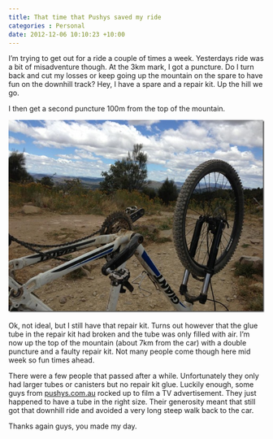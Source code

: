 ```yaml
---
title: That time that Pushys saved my ride
categories : Personal
date: 2012-12-06 10:10:23 +10:00
---
```


I’m trying to get out for a ride a couple of times a week. Yesterdays ride was a bit of misadventure though. At the 3km mark, I got a puncture. Do I turn back and cut my losses or keep going up the mountain on the spare to have fun on the downhill track? Hey, I have a spare and a repair kit. Up the hill we go.  

I then get a second puncture 100m from the top of the mountain.  

[![Up a hill without a tube][1]][0] 

<!--more-->

Ok, not ideal, but I still have that repair kit. Turns out however that the glue tube in the repair kit had broken and the tube was only filled with air. I’m now up the top of the mountain (about 7km from the car) with a double puncture and a faulty repair kit. Not many people come though here mid week so fun times ahead.   

There were a few people that passed after a while. Unfortunately they only had larger tubes or canisters but no repair kit glue. Luckily enough, some guys from [pushys.com.au][2] rocked up to film a TV advertisement. They just happened to have a tube in the right size. Their generosity meant that still got that downhill ride and avoided a very long steep walk back to the car.  

Thanks again guys, you made my day.

[0]: /files/upahillwithoutatube.jpg
[1]: /files/upahillwithoutatube_thumb.jpg
[2]: http://www.pushys.com.au/